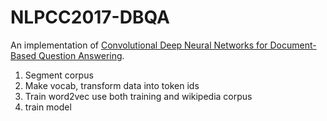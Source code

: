 # NLPCC2017-DBQA

An implementation of [Convolutional Deep Neural Networks for Document-Based Question Answering](https://link.springer.com/chapter/10.1007/978-3-319-50496-4_71).

1. Segment corpus
2. Make vocab, transform data into token ids
3. Train word2vec use both training and wikipedia corpus
4. train model

